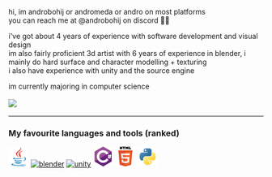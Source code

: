 hi, im androbohij or andromeda or andro on most platforms
<br>you can reach me at @androbohij on discord
👋💜

i've got about 4 years of experience with software development and visual design
<br>im also fairly proficient 3d artist with 6 years of experience in blender, i mainly do hard surface and character modelling + texturing
<br>i also have experience with unity and the source engine

im currently majoring in computer science
<br>
<br>
<img src="https://komarev.com/ghpvc/?username=iiandromedaa&style=plastic">
<hr>
<h3 align="left">My favourite languages and tools (ranked)</h3>
<a href="https://www.oracle.com/java/technologies/downloads/" target="_blank" rel="noreferrer"><img src="https://raw.githubusercontent.com/devicons/devicon/master/icons/java/java-original.svg" alt="java" width="40" height="40"/></a>
<a href="https://www.blender.org/" target="_blank" rel="noreferrer"><img src="https://download.blender.org/branding/community/blender_community_badge_white.svg" alt="blender" width="40" height="40"/></a>
<a href="https://unity.com/" target="_blank" rel="noreferrer"><img src="https://www.vectorlogo.zone/logos/unity3d/unity3d-icon.svg" alt="unity" width="40" height="40"/></a>
<a href="https://www.w3schools.com/cs/" target="_blank" rel="noreferrer"><img src="https://raw.githubusercontent.com/devicons/devicon/master/icons/csharp/csharp-original.svg" alt="csharp" width="40" height="40"/></a>
<a href="https://www.w3.org/html/" target="_blank" rel="noreferrer"><img src="https://raw.githubusercontent.com/devicons/devicon/master/icons/html5/html5-original-wordmark.svg" alt="html5" width="40" height="40"/></a>
<a href="https://www.python.org" target="_blank" rel="noreferrer"><img src="https://raw.githubusercontent.com/devicons/devicon/master/icons/python/python-original.svg" alt="python" width="40" height="40"/></a> 

